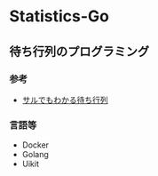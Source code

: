 # Statistics-Go

## 待ち行列のプログラミング
### 参考

- [サルでもわかる待ち行列](http://objectclub.jp/technicaldoc/monkey/s_wait)

### 言語等

- Docker
- Golang
- Uikit